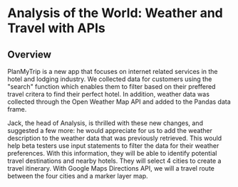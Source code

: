# Analysis of the World: Weather and Travel with APIs
## Overview
PlanMyTrip is a new app that focuses on internet related services in the hotel and lodging industry. We collected data for customers using the "search" function which enables them to filter based on their preffered travel critera to find their perfect hotel. In addition, weather data was collected through the Open Weather Map API and added to the Pandas data frame. 

Jack, the head of Analysis, is thrilled with these new changes, and suggested a few more: he would appreciate for us to add the weather description to the weather data that was previously retrieved. This would help beta testers use input statements to filter the data for their weather preferences. With this information, they will be able to identify potential travel destinations and nearby hotels. They will select 4 cities to create a travel itinerary. With Google Maps Directions API, we will a travel route between the four cities and a marker layer map.
